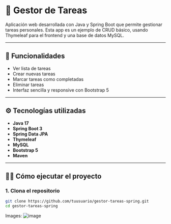 # 📝 Gestor de Tareas

Aplicación web desarrollada con Java y Spring Boot que permite gestionar tareas personales. Esta app es un ejemplo de CRUD básico, usando Thymeleaf para el frontend y una base de datos MySQL.

---

## 🚀 Funcionalidades

- Ver lista de tareas
- Crear nuevas tareas
- Marcar tareas como completadas
- Eliminar tareas
- Interfaz sencilla y responsive con Bootstrap 5

---

## ⚙️ Tecnologías utilizadas

- **Java 17**
- **Spring Boot 3**
- **Spring Data JPA**
- **Thymeleaf**
- **MySQL** 
- **Bootstrap 5**
- **Maven**

---

## 🧑‍💻 Cómo ejecutar el proyecto

### 1. Clona el repositorio

```bash
git clone https://github.com/tuusuario/gestor-tareas-spring.git
cd gestor-tareas-spring
```
Images:
![image](https://github.com/user-attachments/assets/8c3f8f4e-461f-479d-b484-e77ae6a76164)
